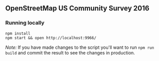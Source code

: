OpenStreetMap US Community Survey 2016
---

### Running locally

    npm install
    npm start && open http://localhost:9966/

_Note:_ If you have made changes to the script you'll want to run `npm run build` and
commit the result to see the changes in production.
